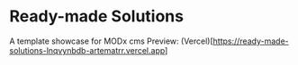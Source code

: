 # Ready-made Solutions

A template showcase for MODx cms
Preview: (Vercel)[https://ready-made-solutions-lnqvynbdb-artematrr.vercel.app]
